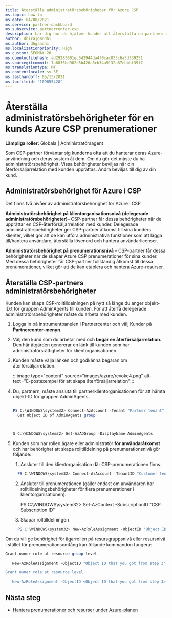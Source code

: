 ```yaml
---
title: Återställa administratörsbehörigheter för Azure CSP
ms.topic: how-to
ms.date: 04/08/2021
ms.service: partner-dashboard
ms.subservice: partnercenter-csp
description: Lär dig hur du hjälper kunder att återställa en partners administratörsbehörighet så att partnern kan hjälpa till att hantera en kunds Azure CSP prenumerationer.
author: dhirajgandhi
ms.author: dhgandhi
ms.localizationpriority: High
ms.custom: SEOMAY.20
ms.openlocfilehash: ad29283001ec542944da4f0cac835c6a5d339251
ms.sourcegitcommit: 7a6836bd962d5b426a8cb34a9132a87cbbbf39f7
ms.translationtype: MT
ms.contentlocale: sv-SE
ms.lasthandoff: 05/13/2021
ms.locfileid: "109855428"
---
```

# <a name="reinstate-admin-privileges-for-a-customers-azure-csp-subscriptions"></a>Återställa administratörsbehörigheter för en kunds Azure CSP prenumerationer  

**Lämpliga roller:** Globala | Administratörsagent

Som CSP-partner förväntar sig kunderna ofta att du hanterar deras Azure-användning och deras system åt dem. Om du gör det måste du ha administratörsbehörighet. Vissa behörigheter beviljas när din återförsäljarrelation med kunden upprättas. Andra beviljas till dig av din kund.

## <a name="admin-privileges-for-azure-in-csp"></a>Administratörsbehörighet för Azure i CSP

Det finns två nivåer av administratörsbehörighet för Azure i CSP.

**Administratörsbehörighet på klientorganisationsnivå** **(delegerade administratörsbehörigheter)**– CSP-partner får dessa behörigheter när de upprättar en CSP-återförsäljarrelation med kunder. Delegerade administratörsbehörigheter ger CSP-partner åtkomst till sina kunders klienter, vilket gör att de kan utföra administrativa funktioner som att lägga till/hantera användare, återställa lösenord och hantera användarlicenser.

**Administratörsbehörighet på prenumerationsnivå** – CSP-partner får dessa behörigheter när de skapar Azure CSP prenumerationer för sina kunder. Med dessa behörigheter får CSP-partner fullständig åtkomst till dessa prenumerationer, vilket gör att de kan etablera och hantera Azure-resurser.

## <a name="reinstate-csp-partners-admin-privileges"></a>Återställa CSP-partners administratörsbehörigheter

Kunden kan skapa CSP-rolltilldelningen på nytt så länge du anger objekt-ID:t för gruppen AdminAgents till kunden. För att återfå delegerade administratörsbehörigheter måste du arbeta med kunden.

1. Logga in på instrumentpanelen i Partnercenter och välj Kunder på **Partnercenter-menyn.**

2. Välj den kund som du arbetar med och **begär en återförsäljarrelation.** Den här åtgärden genererar en länk till kunden som har administratörsrättigheter för klientorganisationen.

3. Kunden måste välja länken och godkänna begäran om återförsäljarrelation.

   :::image type="content" source="images/azure/revoke4.png" alt-text="E-postexempel för att skapa återförsäljarrelation":::

4. Du, partnern, måste ansluta till partnerklientorganisationen för att hämta objekt-ID för gruppen AdminAgents.

  
    ```powershell

    PS C:\WINDOWS\system32> Connect-AzAccount -Tenant "Partner tenant"
      Get Object ID of AdminAgents group
   
    

   S C:\WINDOWS\system32> Get-AzADGroup -DisplayName AdminAgents
    ```


5. Kunden som har rollen ägare eller administratör **för användaråtkomst** och har behörighet att skapa rolltilldelning på prenumerationsnivå gör följande:


    1. Ansluter till den klientorganisation där CSP-prenumerationen finns.
      ```powershell
        PS C:\WINDOWS\system32> Connect-AzAccount -TenantID "Customer tenant"
      ```

    2. Ansluter till prenumerationen (gäller endast om användaren har rolltilldelningsbehörigheter för flera prenumerationer i klientorganisationen).
   
         PS C:\WINDOWS\system32> Set-AzContext -SubscriptionID "CSP Subscription ID"


    3. Skapar rolltilldelningen
    
    ```powershell
      PS C:\WINDOWS\system32> New-AzRoleAssignment -ObjectID "Object ID of the Admin Agents group- needs to be provided by partner" -RoleDefinitionName "Owner" -Scope "/subscriptions/CSP subscription ID"
    ```


Om du vill ge behörighet för ägarrollen på resursgruppsnivå eller resursnivå i stället för prenumerationsomfång kan följande kommandon fungera:


```powershell
Grant owner role at resource group level

   New-AzRoleAssignment -ObjectID "Object ID that you got from step 3" -RoleDefinitionName Owner -Scope "/subscriptions/"SubscriptionID of CSP subscription"/resourceGroups/"Resource group name"

Grant owner role at resource level

   New-AzRoleAssignment -ObjectID <Object ID that you got from step 3> -RoleDefinitionName Owner -Scope "Resource URI"
```


## <a name="next-steps"></a>Nästa steg

- [Hantera prenumerationer och resurser under Azure-planen](azure-plan-manage.md)
